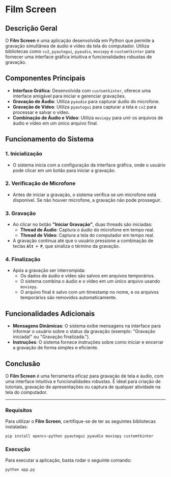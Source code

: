 # Film Screen

## Descrição Geral
O **Film Screen** é uma aplicação desenvolvida em Python que permite a gravação simultânea de áudio e vídeo da tela do computador. Utiliza bibliotecas como `cv2`, `pyautogui`, `pyaudio`, `moviepy` e `customtkinter` para fornecer uma interface gráfica intuitiva e funcionalidades robustas de gravação.

## Componentes Principais
- **Interface Gráfica**: Desenvolvida com `customtkinter`, oferece uma interface amigável para iniciar e gerenciar gravações.
- **Gravação de Áudio**: Utiliza `pyaudio` para capturar áudio do microfone.
- **Gravação de Vídeo**: Utiliza `pyautogui` para capturar a tela e `cv2` para processar e salvar o vídeo.
- **Combinação de Áudio e Vídeo**: Utiliza `moviepy` para unir os arquivos de áudio e vídeo em um único arquivo final.

## Funcionamento do Sistema
### 1. Inicialização
- O sistema inicia com a configuração da interface gráfica, onde o usuário pode clicar em um botão para iniciar a gravação.

### 2. Verificação de Microfone
- Antes de iniciar a gravação, o sistema verifica se um microfone está disponível. Se não houver microfone, a gravação não pode prosseguir.

### 3. Gravação
- Ao clicar no botão **"Iniciar Gravação"**, duas threads são iniciadas:
  - **Thread de Áudio**: Captura o áudio do microfone em tempo real.
  - **Thread de Vídeo**: Captura a tela do computador em tempo real.
- A gravação continua até que o usuário pressione a combinação de teclas **`Alt + P`**, que sinaliza o término da gravação.

### 4. Finalização
- Após a gravação ser interrompida:
  - Os dados de áudio e vídeo são salvos em arquivos temporários.
  - O sistema combina o áudio e o vídeo em um único arquivo usando `moviepy`.
  - O arquivo final é salvo com um timestamp no nome, e os arquivos temporários são removidos automaticamente.

## Funcionalidades Adicionais
- **Mensagens Dinâmicas**: O sistema exibe mensagens na interface para informar o usuário sobre o status da gravação (exemplo: "Gravação iniciada!" ou "Gravação finalizada.").
- **Instruções**: O sistema fornece instruções sobre como iniciar e encerrar a gravação de forma simples e eficiente.

## Conclusão
O **Film Screen** é uma ferramenta eficaz para gravação de tela e áudio, com uma interface intuitiva e funcionalidades robustas. É ideal para criação de tutoriais, gravação de apresentações ou captura de qualquer atividade na tela do computador.

---

### Requisitos
Para utilizar o **Film Screen**, certifique-se de ter as seguintes bibliotecas instaladas:
```bash
pip install opencv-python pyautogui pyaudio moviepy customtkinter
```

### Execução
Para executar a aplicação, basta rodar o seguinte comando:
```bash
python app.py
```

